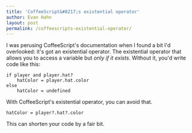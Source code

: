 ```yaml
---
title: 'CoffeeScript&#8217;s existential operator'
author: Evan Hahn
layout: post
permalink: /coffeescripts-existential-operator/
---
```

I was perusing CoffeeScript's documentation when I found a bit I'd overlooked: it's got an existential operator. The existential operator that allows you to access a variable but *only if it exists*. Without it, you'd write code like this:

    if player and player.hat?
        hatColor = player.hat.color
    else
        hatColor = undefined

With CoffeeScript's existential operator, you can avoid that.

    hatColor = player?.hat?.color

This can shorten your code by a fair bit.
